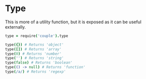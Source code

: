 # Type
This is more of a utility function, but it is exposed as it can be useful externally.

```coffee
type = require('couple').type

type({}) # Returns 'object'
type([]) # Returns 'array'
type(0) # Returns 'number'
type('') # Returns 'string'
type(false) # Returns 'boolean'
type(() -> null) # Returns 'function'
type(/a/) # Returns 'regexp'
```
